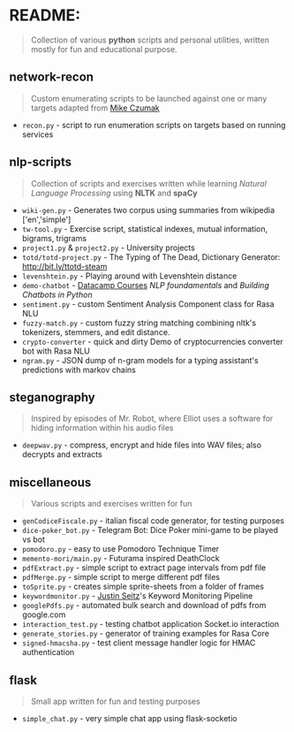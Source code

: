 # README:
> Collection of various **python** scripts and personal utilities, written mostly for fun and educational purpose.

## network-recon 
> Custom enumerating scripts to be launched against one or many targets adapted from [Mike Czumak](https://www.securitysift.com/offsec-pwb-oscp/)
- `recon.py`                     - script to run enumeration scripts on targets based on running services

## nlp-scripts 
> Collection of scripts and exercises written while learning *Natural Language Processing* using **NLTK** and **spaCy**

- `wiki-gen.py`                  - Generates two corpus using summaries from wikipedia ['en','simple']
- `tw-tool.py`                   - Exercise script, statistical indexes, mutual information, bigrams, trigrams
- `project1.py` & `project2.py`  - University projects
- `totd/totd-project.py`         - The Typing of The Dead, Dictionary Generator: http://bit.ly/ttotd-steam
- `levenshtein.py`               - Playing around with Levenshtein distance
- `demo-chatbot`                 - [Datacamp Courses](https://campus.datacamp.com/courses/) *NLP foundamentals* and *Building Chatbots in Python*
- `sentiment.py`                 - custom Sentiment Analysis Component class for Rasa NLU
- `fuzzy-match.py`               - custom fuzzy string matching combining nltk's tokenizers, stemmers, and edit distance. 
- `crypto-converter`             - quick and dirty Demo of cryptocurrencies converter bot with Rasa NLU 
- `ngram.py`             		 - JSON dump of n-gram models for a typing assistant's predictions with markov chains

## steganography 
> Inspired by episodes of Mr. Robot, where Elliot uses a software for hiding information within his audio files
- `deepwav.py`                   - compress, encrypt and hide files into WAV files; also decrypts and extracts


## miscellaneous 
> Various scripts and exercises written for fun
- `genCodiceFiscale.py`          - italian fiscal code generator, for testing purposes
- `dice-poker_bot.py`            - Telegram Bot: Dice Poker mini-game to be played vs bot
- `pomodoro.py`                  - easy to use Pomodoro Technique Timer
- `memento-mori/main.py`         - Futurama inspired DeathClock
- `pdfExtract.py`                - simple script to extract page intervals from pdf file
- `pdfMerge.py`                  - simple script to merge different pdf files
- `toSprite.py`                  - creates simple sprite-sheets from a folder of frames
- `keywordmonitor.py`            - [Justin Seitz](http://www.automatingosint.com/blog/2017/04/building-a-keyword-monitoring-pipeline-with-python-pastebin-and-searx/)'s Keyword Monitoring Pipeline
- `googlePdfs.py`                - automated bulk search and download of pdfs from google.com
- `interaction_test.py`          - testing chatbot application Socket.io interaction
- `generate_stories.py`          - generator of training examples for Rasa Core
- `signed-hmacsha.py`            - test client message handler logic for HMAC authentication

## flask 
> Small app written for fun and testing purposes
- `simple_chat.py`               - very simple chat app using flask-socketio

